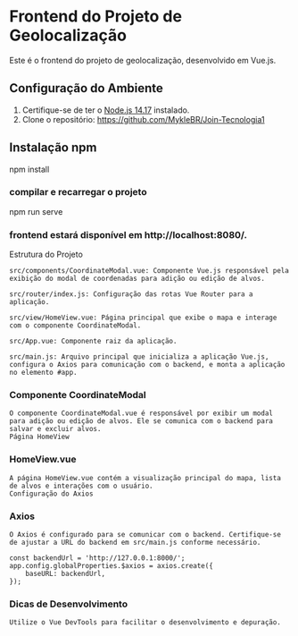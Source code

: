 # Frontend do Projeto de Geolocalização

Este é o frontend do projeto de geolocalização, desenvolvido em Vue.js.

## Configuração do Ambiente

1. Certifique-se de ter o [Node.js 14.17](https://nodejs.org/) instalado.
2. Clone o repositório:
    https://github.com/MykleBR/Join-Tecnologia1

## Instalação npm

npm install


### compilar e recarregar o projeto

npm run serve

### frontend estará disponível em http://localhost:8080/.


Estrutura do Projeto

    src/components/CoordinateModal.vue: Componente Vue.js responsável pela exibição do modal de coordenadas para adição ou edição de alvos.

    src/router/index.js: Configuração das rotas Vue Router para a aplicação.

    src/view/HomeView.vue: Página principal que exibe o mapa e interage com o componente CoordinateModal.

    src/App.vue: Componente raiz da aplicação.

    src/main.js: Arquivo principal que inicializa a aplicação Vue.js, configura o Axios para comunicação com o backend, e monta a aplicação no elemento #app.

### Componente CoordinateModal

    O componente CoordinateModal.vue é responsável por exibir um modal para adição ou edição de alvos. Ele se comunica com o backend para salvar e excluir alvos.
    Página HomeView

### HomeView.vue

    A página HomeView.vue contém a visualização principal do mapa, lista de alvos e interações com o usuário.
    Configuração do Axios

### Axios

    O Axios é configurado para se comunicar com o backend. Certifique-se de ajustar a URL do backend em src/main.js conforme necessário.

    const backendUrl = 'http://127.0.0.1:8000/';
    app.config.globalProperties.$axios = axios.create({
        baseURL: backendUrl,
    });

### Dicas de Desenvolvimento

    Utilize o Vue DevTools para facilitar o desenvolvimento e depuração.



